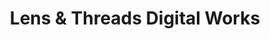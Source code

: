 ---
title: "Lens & Threads Digital Works"
url: /san-pablo/lens-und-threads-digital-works/
shop: Foto
---